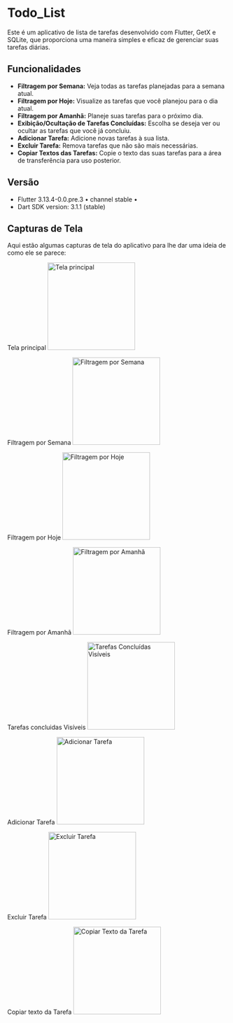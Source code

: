 # Todo_List

Este é um aplicativo de lista de tarefas desenvolvido com Flutter, GetX e SQLite, que proporciona uma maneira simples e eficaz de gerenciar suas tarefas diárias. 

## Funcionalidades

- **Filtragem por Semana:** Veja todas as tarefas planejadas para a semana atual.
- **Filtragem por Hoje:** Visualize as tarefas que você planejou para o dia atual.
- **Filtragem por Amanhã:** Planeje suas tarefas para o próximo dia.
- **Exibição/Ocultação de Tarefas Concluídas:** Escolha se deseja ver ou ocultar as tarefas que você já concluiu.
- **Adicionar Tarefa:** Adicione novas tarefas à sua lista.
- **Excluir Tarefa:** Remova tarefas que não são mais necessárias.
- **Copiar Textos das Tarefas:** Copie o texto das suas tarefas para a área de transferência para uso posterior.

## Versão

- Flutter 3.13.4-0.0.pre.3 • channel stable •
- Dart SDK version: 3.1.1 (stable)

## Capturas de Tela

Aqui estão algumas capturas de tela do aplicativo para lhe dar uma ideia de como ele se parece:

Tela principal
<img src="assets/screenshots/homeList.png" alt="Tela principal" width="200"/>

Filtragem por Semana
<img src="assets/screenshots/homeWeek.png" alt="Filtragem por Semana" width="200"/>

Filtragem por Hoje
<img src="assets/screenshots/homeToday.png" alt="Filtragem por Hoje" width="200"/>

Filtragem por Amanhã
<img src="assets/screenshots/homeTomorrow.png" alt="Filtragem por Amanhã" width="200"/>

Tarefas concluidas Visíveis
<img src="assets/screenshots/taskFineshed.png" alt="Tarefas Concluídas Visíveis" width="200"/>

Adicionar Tarefa
<img src="assets/screenshots/taskCreate.png" alt="Adicionar Tarefa" width="200"/>

Excluir Tarefa
<img src="assets/screenshots/deleteTask.png" alt="Excluir Tarefa" width="200"/>

Copiar texto da Tarefa
<img src="assets/screenshots/copyTask.png" alt="Copiar Texto da Tarefa" width="200"/>
 


